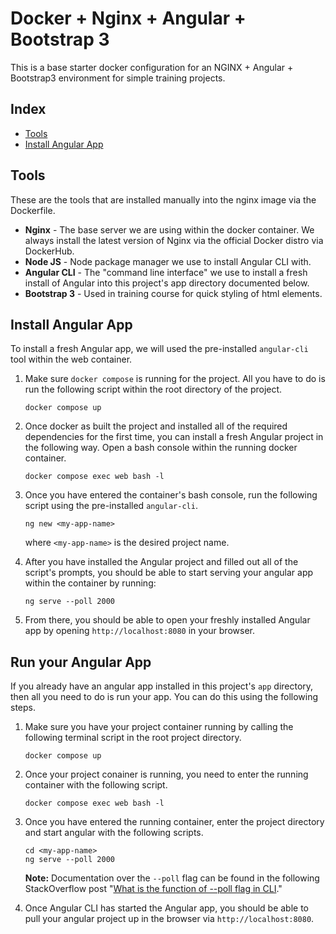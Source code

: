 # Docker + Nginx + Angular + Bootstrap 3

This is a base starter docker configuration for an NGINX + Angular + Bootstrap3 environment for simple
training projects.

## Index
* [Tools](#tools)
* [Install Angular App](#install-angular-app)

## Tools
These are the tools that are installed manually into the nginx image via the Dockerfile.

* **Nginx** - The base server we are using within the docker container. We always install the latest version of Nginx via the official Docker distro via DockerHub.
* **Node JS** - Node package manager we use to install Angular CLI with.
* **Angular CLI** - The "command line interface" we use to install a fresh install of Angular into this project's app directory documented below.
* **Bootstrap 3** - Used in training course for quick styling of html elements.


## Install Angular App
To install a fresh Angular app, we will used the pre-installed `angular-cli` tool within the web container.

1. Make sure `docker compose` is running for the project. All you have to do is run the following script within the root directory of the project.

    ```
    docker compose up
    ```

2. Once docker as built the project and installed all of the required dependencies for the first time, you can install a fresh Angular project in the following way. Open a bash console within the running docker container.

    ```
    docker compose exec web bash -l
    ```

3. Once you have entered the container's bash console, run the following script using the pre-installed `angular-cli`.

    ```
    ng new <my-app-name>
    ```

    where `<my-app-name>` is the desired project name.

4. After you have installed the Angular project and filled out all of the script's prompts, you should be able to start serving your angular app within the container by running:

    ```
    ng serve --poll 2000
    ```

5. From there, you should be able to open your freshly installed Angular app by opening `http://localhost:8080` in your browser.

## Run your Angular App

If you already have an angular app installed in this project's `app` directory, then all you need to do is run your app. You can do this using the following steps.

1. Make sure you have your project container running by calling the following terminal script in the root project directory.

   ```
   docker compose up
   ```

2. Once your project conainer is running, you need to enter the running container with the following script.

    ```
    docker compose exec web bash -l
    ```

3. Once you have entered the running container, enter the project directory and start angular with the following scripts.

   ```
   cd <my-app-name>
   ng serve --poll 2000
   ```
   **Note:** Documentation over the `--poll` flag can be found in the following StackOverflow post "[What is the function of --poll flag in CLI](https://stackoverflow.com/questions/51930195/what-is-the-function-of-poll-flag-in-cli#answer-51930293)."

4. Once Angular CLI has started the Angular app, you should be able to pull your angular project up in the browser via `http://localhost:8080`.